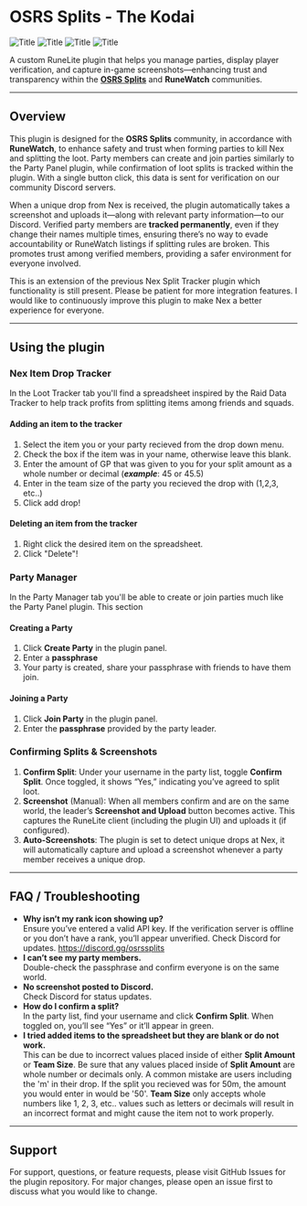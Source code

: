 # OSRS Splits - The Kodai
![Title](src/main/resources/LootTracker.png)
![Title](src/main/resources/PartyManager.png)
![Title](src/main/resources/PluginConfig.png)
![Title](src/main/resources/Ranks.png)


A custom RuneLite plugin that helps you manage parties, display player verification, and capture in-game screenshots—enhancing trust and transparency within the **[OSRS Splits](https://discord.gg/osrssplits)**
 and **RuneWatch** communities.



---

## Overview

This plugin is designed for the **OSRS Splits** community, in accordance with **RuneWatch**, to enhance safety and trust when forming parties to kill Nex and splitting the loot. Party members can create and join parties similarly to the Party Panel plugin, while confirmation of loot splits is tracked within the plugin. With a single button click, this data is sent for verification on our community Discord servers.

When a unique drop from Nex is received, the plugin automatically takes a screenshot and uploads it—along with relevant party information—to our Discord. Verified party members are **tracked permanently**, even if they change their names multiple times, ensuring there’s no way to evade accountability or RuneWatch listings if splitting rules are broken. This promotes trust among verified members, providing a safer environment for everyone involved.

This is an extension of the previous Nex Split Tracker plugin which functionality is still present. Please be patient for more integration features. I would like to continuously improve this plugin to make Nex a better experience for everyone.





---

## Using the plugin

### Nex Item Drop Tracker
In the Loot Tracker tab you'll find a spreadsheet inspired by the Raid Data Tracker to help track profits from splitting items among friends and squads. 

#### Adding an item to the tracker
1. Select the item you or your party recieved from the drop down menu.
2. Check the box if the item was in your name, otherwise leave this blank.
3. Enter the amount of GP that was given to you for your split amount as a whole number or decimal (***example***: 45 or 45.5)
4. Enter in the team size of the party you recieved the drop with (1,2,3, etc..)
5. Click add drop!

#### Deleting an item from the tracker
1. Right click the desired item on the spreadsheet.
2. Click "Delete"!

### Party Manager
In the Party Manager tab you'll be able to create or join parties much like the Party Panel plugin. This section

#### Creating a Party
1. Click **Create Party** in the plugin panel.  
2. Enter a **passphrase**   
3. Your party is created, share your passphrase with friends to have them join.

#### Joining a Party
1. Click **Join Party** in the plugin panel.  
2. Enter the **passphrase** provided by the party leader.  




### Confirming Splits & Screenshots
1. **Confirm Split**: Under your username in the party list, toggle **Confirm Split**. Once toggled, it shows “Yes,” indicating you’ve agreed to split loot.  
2. **Screenshot** (Manual): When all members confirm and are on the same world, the leader’s **Screenshot and Upload** button becomes active. This captures the RuneLite client (including the plugin UI) and uploads it (if configured).  
3. **Auto-Screenshots**: The plugin is set to detect unique drops at Nex, it will automatically capture and upload a screenshot whenever a party member receives a unique drop.

---

## FAQ / Troubleshooting

- **Why isn’t my rank icon showing up?**  
  Ensure you’ve entered a valid API key. If the verification server is offline or you don’t have a rank, you’ll appear unverified. Check Discord for updates. https://discord.gg/osrssplits
- **I can’t see my party members.**  
  Double-check the passphrase and confirm everyone is on the same world.
- **No screenshot posted to Discord.**  
  Check Discord for status updates.
- **How do I confirm a split?**  
  In the party list, find your username and click **Confirm Split**. When toggled on, you’ll see “Yes” or it’ll appear in green.
- **I tried added items to the spreadsheet but they are blank or do not work.**  
  This can be due to incorrect values placed inside of either **Split Amount** or **Team Size**. Be sure that any values placed inside of **Split Amount** are whole number or decimals only. A common mistake are users including the 'm' in their drop. If the split you recieved was for 50m, the amount you would enter in would be '50'. **Team Size** only accepts whole numbers like 1, 2, 3, etc.. values such as letters or decimals will result in an incorrect format and might cause the item not to work properly.



---
## Support

For support, questions, or feature requests, please visit GitHub Issues for the plugin repository. For major changes, please open an issue first to discuss what you would like to change.
